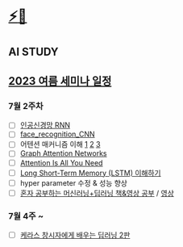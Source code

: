 # [⚡](https://github.com/hoon765/gong_dae)[🧶](https://www.duolingo.com/learn)

## AI STUDY
## [2023 여름 세미나 일정](https://docs.google.com/spreadsheets/d/1LaGPNZzyd678Omwsc-NTnL1aJKIQf6A7zZXibh9byg8/edit#gid=0)

### 7월 2주차
- [ ] [인공신경망 RNN](https://edpuzzle.com/classes/640447277a41f443012cd58a)
- [ ] [face_recognition_CNN](https://www.kaggle.com/code/sdfwe5/face-recognition-cnn/notebook?scriptVersionId=135779800)
- [ ] 어텐션 매커니즘 이해 [1](https://glee1228.tistory.com/3) [2](https://wikidocs.net/22893) [3](https://heekangpark.github.io/nlp/attention)
- [ ] [Graph Attention Networks](https://aisc.ai.science/static/slides/20190415_KarimKhayrat.pdf)
- [ ] [Attention Is All You Need](https://arxiv.org/pdf/1706.03762.pdf)
- [ ] [Long Short-Term Memory (LSTM) 이해하기](https://dgkim5360.tistory.com/entry/understanding-long-short-term-memory-lstm-kr)
- [ ] hyper parameter 수정 & 성능 향상
- [ ] [혼자 공부하는 머신러닝+딥러닝 책&영상 공부](https://github.com/hoon765/hg-mldl) / [영상](https://www.youtube.com/playlist?list=PLJN246lAkhQjoU0C4v8FgtbjOIXxSs_4Q)

### 7월 4주 ~
- [ ] [케라스 창시자에게 배우는 딥러닝 2판](https://github.com/hoon765/keras_dp)

